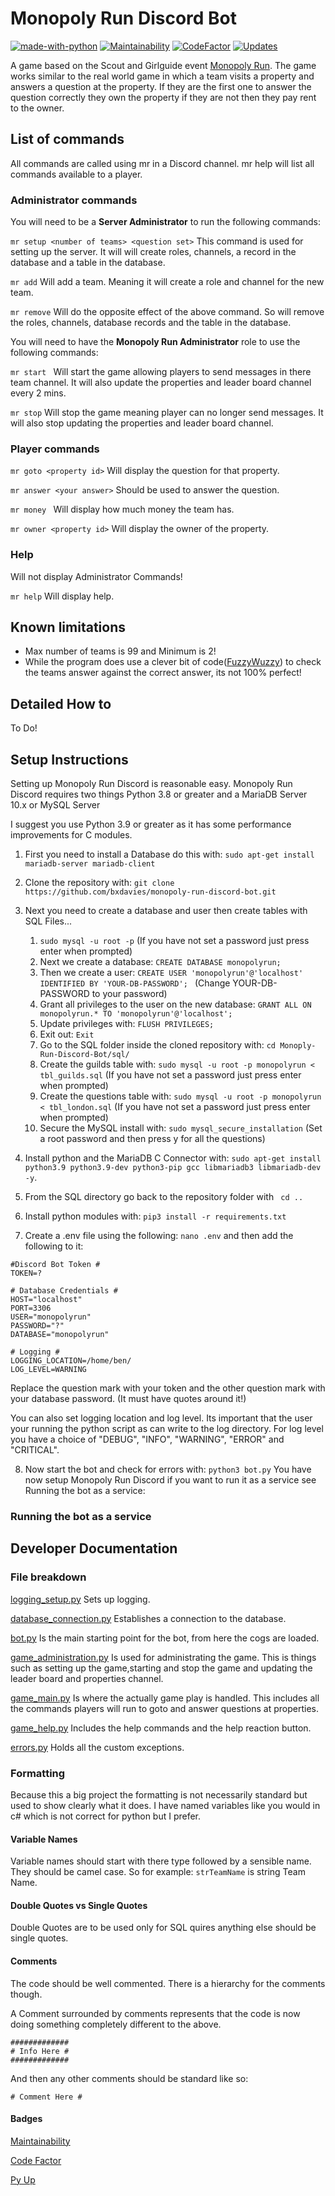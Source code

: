 # Monopoly Run Discord Bot
[![made-with-python](https://img.shields.io/badge/Made%20with-Python-1f425f.svg)](https://www.python.org/)
[![Maintainability](https://api.codeclimate.com/v1/badges/0b3a1292f8224e543943/maintainability)](https://codeclimate.com/github/bxdavies/Monoply-Run-Discord-Bot/maintainability)
[![CodeFactor](https://www.codefactor.io/repository/github/bxdavies/monopoly-run-discord-bot/badge)](https://www.codefactor.io/repository/github/bxdavies/monopoly-run-discord-bot)
[![Updates](https://pyup.io/repos/github/bxdavies/monopoly-run-discord-bot/shield.svg)](https://pyup.io/repos/github/bxdavies/monopoly-run-discord-bot/)

A game based on the Scout and Girlguide event [Monopoly Run](https://monopoly-run.co.uk/). The game works similar to the real world game in which a team visits a property and answers a question at the property. If they are the first one to answer the question correctly they own the property if they are not then they pay rent to the owner.

## List of commands ##
All commands are called using mr <command> in a Discord channel. mr help will list all commands available to a player.

### Administrator commands ###
You will need to be a **Server Administrator** to run the following commands:

```mr setup <number of teams> <question set>``` This command is used for setting up the server. It will will create roles, channels, a record in the database and a table in the database.

```mr add``` Will add a team. Meaning it will create a role and channel for the new team.

```mr remove``` Will do the opposite effect of the above command. So will remove the roles, channels, database records and the table in the database.

You will need to have the **Monopoly Run Administrator** role to use the following commands:

```mr start ``` Will start the game allowing players to send messages in there team channel. It will also update the properties and leader board channel every 2 mins. 

```mr stop``` Will stop the game meaning player can no longer send messages. It will also stop updating the properties and leader board channel. 

### Player commands ###

```mr goto <property id>``` Will display the question for that property. 

```mr answer <your answer>``` Should be used to answer the question.

```mr money ``` Will display how much money the team has.

```mr owner <property id>```  Will display the owner of the property.

### Help ###

Will not display Administrator Commands!

```mr help``` Will display help.

## Known limitations ##

* Max number of teams is 99 and Minimum is 2!
* While the program does use a clever bit of code([FuzzyWuzzy](https://pypi.org/project/fuzzywuzzy/)) to check the teams answer against the correct answer, its not 100% perfect!

## Detailed How to ##
To Do!
## Setup Instructions ##
Setting up Monopoly Run Discord is reasonable easy. Monopoly Run Discord requires two things Python 3.8 or greater and a MariaDB Server 10.x or MySQL Server

I suggest you use Python 3.9 or greater as it has some performance improvements for C modules.


1. First you need to install a Database do this with: ```sudo apt-get install mariadb-server mariadb-client```

2. Clone the repository with: ```git clone https://github.com/bxdavies/monopoly-run-discord-bot.git```

3. Next you need to create a database and user then create tables with SQL Files... 
    1. ```sudo mysql -u root -p``` (If you have not set a password just press enter when prompted)
    2. Next we create a database: ```CREATE DATABASE monopolyrun;```
    3. Then we create a user: ```CREATE USER 'monopolyrun'@'localhost' IDENTIFIED BY 'YOUR-DB-PASSWORD'; ``` (Change YOUR-DB-PASSWORD to your password)
    4. Grant all privileges to the user on the new database: ```GRANT ALL ON monopolyrun.* TO 'monopolyrun'@'localhost';  ```
    5. Update privileges with: ```FLUSH PRIVILEGES; ```
    6. Exit out: ```Exit```
    7. Go to the SQL folder inside the cloned repository with: ```cd Monoply-Run-Discord-Bot/sql/```
    8. Create the guilds table with: ```sudo mysql -u root -p monopolyrun < tbl_guilds.sql``` (If you have not set a password just press enter when prompted)
    9. Create the questions table with: ```sudo mysql -u root -p monopolyrun < tbl_london.sql```  (If you have not set a password just press enter when prompted)
    10. Secure the MySQL install with: ```sudo mysql_secure_installation``` (Set a root password and then press y for all the questions)

4. Install python and the MariaDB C Connector with: ```sudo apt-get install python3.9 python3.9-dev python3-pip gcc libmariadb3 libmariadb-dev -y```.

5. From the SQL directory go back to the repository folder with ``` cd ..```
6. Install python modules with: ```pip3 install -r requirements.txt ```
7. Create a .env file using the following: ```nano .env``` and then add the following to it: 
```
#Discord Bot Token #
TOKEN=?

# Database Credentials #
HOST="localhost"
PORT=3306
USER="monopolyrun"
PASSWORD="?"
DATABASE="monopolyrun"

# Logging #
LOGGING_LOCATION=/home/ben/
LOG_LEVEL=WARNING
```
Replace the question mark with your token and the other question mark with your database password. (It must have quotes around it!)


You can also set logging location and log level. Its important that the user your running the python script as can write to the log directory. For log level you have a choice of "DEBUG", "INFO", "WARNING", "ERROR" and "CRITICAL".

8. Now start the bot and check for errors with: ```python3 bot.py``` You have now setup Monopoly Run Discord if you want to run it as a service see Running the bot as a service: 

### Running the bot as a service ###

## Developer Documentation ##

### File breakdown ###
[logging_setup.py](logging_setup.py) Sets up logging.

[database_connection.py](database_connection.py) Establishes a connection to the database.

[bot.py](bot.py) Is the main starting point for the bot, from here the cogs are loaded.

[game_administration.py](game_administration.py) Is used for administrating the game. This is things such as setting up the game,starting and stop the game and updating the leader board and properties channel.

[game_main.py](game_main.py) Is where the actually game play is handled. This includes all the commands players will run to goto and answer questions at properties. 

[game_help.py](game_help.py) Includes the help commands and the help reaction button.

[errors.py](errors.py) Holds all the custom exceptions.

### Formatting ###
Because this a big project the formatting is not necessarily standard but used to show clearly what it does. I have named variables like you would in c# which is not correct for python but I prefer.

#### Variable Names ###
Variable names should start with there type followed by a sensible name. They should be camel case. So for example: ```strTeamName``` is string Team Name.

#### Double Quotes vs Single Quotes #####
Double Quotes are to be used only for SQL quires anything else should be single quotes.

#### Comments ####
The code should be well commented. There is a hierarchy for the comments though. 

A Comment surrounded by comments represents that the code is now doing something completely different to the above.
```
#############
# Info Here #
#############
```

And then any other comments should be standard like so: 

```
# Comment Here #
```

#### Badges ####

[Maintainability](https://codeclimate.com) 

[Code Factor](https://www.codefactor.io)

[Py Up](https://pyup.io)


